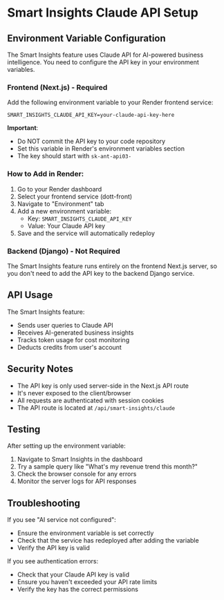 # Smart Insights Claude API Setup

## Environment Variable Configuration

The Smart Insights feature uses Claude API for AI-powered business intelligence. You need to configure the API key in your environment variables.

### Frontend (Next.js) - Required

Add the following environment variable to your Render frontend service:

```
SMART_INSIGHTS_CLAUDE_API_KEY=your-claude-api-key-here
```

**Important**: 
- Do NOT commit the API key to your code repository
- Set this variable in Render's environment variables section
- The key should start with `sk-ant-api03-`

### How to Add in Render:

1. Go to your Render dashboard
2. Select your frontend service (dott-front)
3. Navigate to "Environment" tab
4. Add a new environment variable:
   - Key: `SMART_INSIGHTS_CLAUDE_API_KEY`
   - Value: Your Claude API key
5. Save and the service will automatically redeploy

### Backend (Django) - Not Required

The Smart Insights feature runs entirely on the frontend Next.js server, so you don't need to add the API key to the backend Django service.

## API Usage

The Smart Insights feature:
- Sends user queries to Claude API
- Receives AI-generated business insights
- Tracks token usage for cost monitoring
- Deducts credits from user's account

## Security Notes

- The API key is only used server-side in the Next.js API route
- It's never exposed to the client/browser
- All requests are authenticated with session cookies
- The API route is located at `/api/smart-insights/claude`

## Testing

After setting up the environment variable:

1. Navigate to Smart Insights in the dashboard
2. Try a sample query like "What's my revenue trend this month?"
3. Check the browser console for any errors
4. Monitor the server logs for API responses

## Troubleshooting

If you see "AI service not configured":
- Ensure the environment variable is set correctly
- Check that the service has redeployed after adding the variable
- Verify the API key is valid

If you see authentication errors:
- Check that your Claude API key is valid
- Ensure you haven't exceeded your API rate limits
- Verify the key has the correct permissions